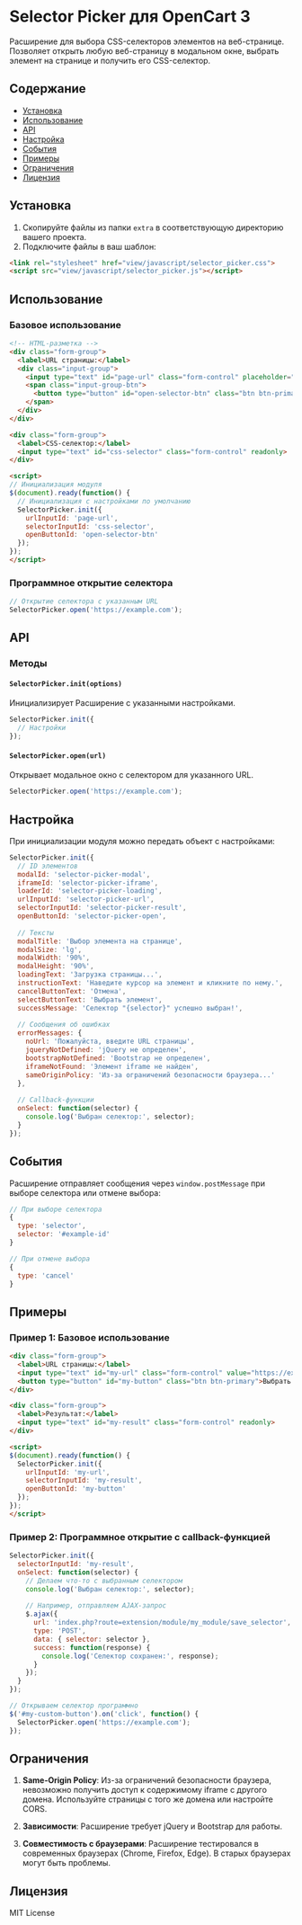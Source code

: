 # Selector Picker для OpenCart 3

Расширение для выбора CSS-селекторов элементов на веб-странице. 
Позволяет открыть любую веб-страницу в модальном окне, выбрать элемент на странице и получить его CSS-селектор.

## Содержание

- [Установка](#установка)
- [Использование](#использование)
- [API](#api)
- [Настройка](#настройка)
- [События](#события)
- [Примеры](#примеры)
- [Ограничения](#ограничения)
- [Лицензия](#лицензия)

## Установка

1. Скопируйте файлы из папки `extra` в соответствующую директорию вашего проекта.
2. Подключите файлы в ваш шаблон:

```html
<link rel="stylesheet" href="view/javascript/selector_picker.css">
<script src="view/javascript/selector_picker.js"></script>
```

## Использование

### Базовое использование

```html
<!-- HTML-разметка -->
<div class="form-group">
  <label>URL страницы:</label>
  <div class="input-group">
    <input type="text" id="page-url" class="form-control" placeholder="https://example.com">
    <span class="input-group-btn">
      <button type="button" id="open-selector-btn" class="btn btn-primary">Открыть</button>
    </span>
  </div>
</div>

<div class="form-group">
  <label>CSS-селектор:</label>
  <input type="text" id="css-selector" class="form-control" readonly>
</div>

<script>
// Инициализация модуля
$(document).ready(function() {
  // Инициализация с настройками по умолчанию
  SelectorPicker.init({
    urlInputId: 'page-url',
    selectorInputId: 'css-selector',
    openButtonId: 'open-selector-btn'
  });
});
</script>
```

### Программное открытие селектора

```javascript
// Открытие селектора с указанным URL
SelectorPicker.open('https://example.com');
```

## API

### Методы

#### `SelectorPicker.init(options)`

Инициализирует Расширение с указанными настройками.

```javascript
SelectorPicker.init({
  // Настройки
});
```

#### `SelectorPicker.open(url)`

Открывает модальное окно с селектором для указанного URL.

```javascript
SelectorPicker.open('https://example.com');
```

## Настройка

При инициализации модуля можно передать объект с настройками:

```javascript
SelectorPicker.init({
  // ID элементов
  modalId: 'selector-picker-modal',
  iframeId: 'selector-picker-iframe',
  loaderId: 'selector-picker-loading',
  urlInputId: 'selector-picker-url',
  selectorInputId: 'selector-picker-result',
  openButtonId: 'selector-picker-open',
  
  // Тексты
  modalTitle: 'Выбор элемента на странице',
  modalSize: 'lg',
  modalWidth: '90%',
  modalHeight: '90%',
  loadingText: 'Загрузка страницы...',
  instructionText: 'Наведите курсор на элемент и кликните по нему.',
  cancelButtonText: 'Отмена',
  selectButtonText: 'Выбрать элемент',
  successMessage: 'Селектор "{selector}" успешно выбран!',
  
  // Сообщения об ошибках
  errorMessages: {
    noUrl: 'Пожалуйста, введите URL страницы',
    jqueryNotDefined: 'jQuery не определен',
    bootstrapNotDefined: 'Bootstrap не определен',
    iframeNotFound: 'Элемент iframe не найден',
    sameOriginPolicy: 'Из-за ограничений безопасности браузера...'
  },
  
  // Callback-функции
  onSelect: function(selector) {
    console.log('Выбран селектор:', selector);
  }
});
```

## События

Расширение отправляет сообщения через `window.postMessage` при выборе селектора или отмене выбора:

```javascript
// При выборе селектора
{
  type: 'selector',
  selector: '#example-id'
}

// При отмене выбора
{
  type: 'cancel'
}
```

## Примеры

### Пример 1: Базовое использование

```html
<div class="form-group">
  <label>URL страницы:</label>
  <input type="text" id="my-url" class="form-control" value="https://example.com">
  <button type="button" id="my-button" class="btn btn-primary">Выбрать элемент</button>
</div>

<div class="form-group">
  <label>Результат:</label>
  <input type="text" id="my-result" class="form-control" readonly>
</div>

<script>
$(document).ready(function() {
  SelectorPicker.init({
    urlInputId: 'my-url',
    selectorInputId: 'my-result',
    openButtonId: 'my-button'
  });
});
</script>
```

### Пример 2: Программное открытие с callback-функцией

```javascript
SelectorPicker.init({
  selectorInputId: 'my-result',
  onSelect: function(selector) {
    // Делаем что-то с выбранным селектором
    console.log('Выбран селектор:', selector);
    
    // Например, отправляем AJAX-запрос
    $.ajax({
      url: 'index.php?route=extension/module/my_module/save_selector',
      type: 'POST',
      data: { selector: selector },
      success: function(response) {
        console.log('Селектор сохранен:', response);
      }
    });
  }
});

// Открываем селектор программно
$('#my-custom-button').on('click', function() {
  SelectorPicker.open('https://example.com');
});
```

## Ограничения

1. **Same-Origin Policy**: Из-за ограничений безопасности браузера, невозможно получить доступ к содержимому iframe с другого домена. Используйте страницы с того же домена или настройте CORS.

2. **Зависимости**: Расширение требует jQuery и Bootstrap для работы.

3. **Совместимость с браузерами**: Расширение тестировался в современных браузерах (Chrome, Firefox, Edge). В старых браузерах могут быть проблемы.

## Лицензия

MIT License
